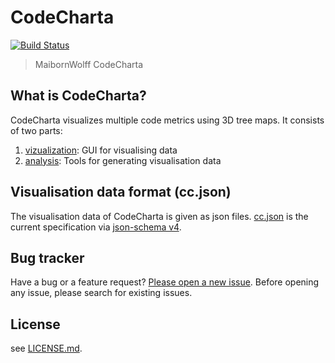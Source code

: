 # CodeCharta 
[![Build Status](https://travis-ci.org/MaibornWolff/codecharta.svg?branch=master)](https://travis-ci.org/MaibornWolff/codecharta)

> MaibornWolff CodeCharta

## What is CodeCharta?

CodeCharta visualizes multiple code metrics using 3D tree maps. It consists of two parts:
 1. [vizualization](/visualization/README.md): GUI for visualising data
 2. [analysis](/analysis/README.md): Tools for generating visualisation data

## Visualisation data format (cc.json)

The visualisation data of CodeCharta is given as json files. [cc.json](cc.json) is the current specification via [json-schema v4](https://tools.ietf.org/html/draft-zyp-json-schema-04).

## Bug tracker

Have a bug or a feature request? [Please open a new issue](https://github.com/orgs/MaibornWolff/projects/2).
Before opening any issue, please search for existing issues.

## License

see [LICENSE.md](LICENSE.md).
